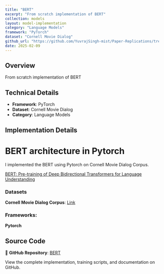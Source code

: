 ```yaml
---
title: "BERT"
excerpt: "From scratch implementation of BERT"
collection: models
layout: model-implementation
category: "Language Models"
framework: "PyTorch"
dataset: "Cornell Movie Dialog"
github_url: "https://github.com/YuvrajSingh-mist/Paper-Replications/tree/master/BERT"
date: 2025-02-09
---
```


## Overview
From scratch implementation of BERT

## Technical Details
- **Framework**: PyTorch
- **Dataset**: Cornell Movie Dialog
- **Category**: Language Models

## Implementation Details

# BERT architecture in Pytorch

I implemented the BERT using Pytorch on Cornell Movie Dialog Corpus.

[BERT: Pre-training of Deep Bidirectional Transformers for Language Understanding](https://arxiv.org/abs/1810.04805)

### Datasets

**Cornell Movie Dialog Corpus**: [Link](https://www.cs.cornell.edu/~cristian/Cornell_Movie-Dialogs_Corpus.html)

### Frameworks:
**Pytorch**

## Source Code
📁 **GitHub Repository**: [BERT](https://github.com/YuvrajSingh-mist/Paper-Replications/tree/master/BERT)

View the complete implementation, training scripts, and documentation on GitHub.
